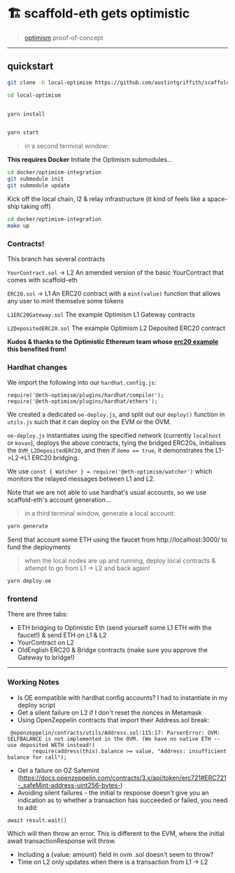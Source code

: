 # 🏗 scaffold-eth gets optimistic

> [optimism](https://optimism.io/) proof-of-concept

---

## quickstart

```bash
git clone -b local-optimism https://github.com/austintgriffith/scaffold-eth.git local-optimism

cd local-optimism
```

```bash

yarn install

```

```bash

yarn start

```

> in a second terminal window:

__This requires Docker__
Initiate the Optimism submodules...
```bash
cd docker/optimism-integration
git submodule init
git submodule update
```
Kick off the local chain, l2 & relay infrastructure (it kind of feels like a space-ship taking off)
```bash
cd docker/optimism-integration
make up
```

### Contracts!
This branch has several contracts

`YourContract.sol` -> L2
An amended version of the basic YourContract that comes with scaffold-eth

`ERC20.sol` -> L1
An ERC20 contract with a `mint(value)` function that allows any user to mint themselve some tokens

`L1ERC20Gateway.sol`
The example Optimism L1 Gateway contracts

`L2DepositedERC20.sol`
The example Optimism L2 Deposited ERC20 contract

__Kudos & thanks to the Optimistic Ethereum team whose [erc20 example](https://github.com/ethereum-optimism/optimism-tutorial/tree/deposit-withdrawal) this benefited from!__

### Hardhat changes
We import the following into our `hardhat.config.js`:
```
require('@eth-optimism/plugins/hardhat/compiler');
require('@eth-optimism/plugins/hardhat/ethers');
```
We created a dedicated `oe-deploy.js`, and split out our `deploy()` function in `utils.js` such that it can deploy on the EVM or the OVM.

`oe-deploy.js` instantiates using the specified network (currently `localhost` or `kovan`), deploys the above contracts, tying the bridged ERC20s, initialises the `OVM_L2DepositedERC20`, and then if `demo == true`, it demonstrates the L1->L2->L1 ERC20 bridging.

We use `const { Watcher } = require('@eth-optimism/watcher')` which monitors the relayed messages between L1 and L2.

Note that we are not able to use hardhat's usual accounts, so we use scaffold-eth's account generation...

> in a third terminal window, generate a local account:

```bash
yarn generate
```
Send that account some ETH using the faucet from http://localhost:3000/ to fund the deployments

> when the local nodes are up and running, deploy local contracts & attempt to go from L1 -> L2 and back again!

```bash
yarn deploy-oe
```

### frontend
There are three tabs:
- ETH bridging to Optimistic Eth (send yourself some L1 ETH with the faucet!) & send ETH on L1 & L2
- YourContract on L2
- OldEnglish ERC20 & Bridge contracts (make sure you approve the Gateway to bridge!)

------------------------

### Working Notes
- Is OE eompatible with hardhat config accounts? I had to instantiate in my deploy script
- Get a silent failure on L2 if I don't reset the nonces in Metamask
- Using OpenZeppelin contracts that import their Address.sol break:
```OVM Compiler Error (silence by adding: "// @unsupported: ovm" to the top of this file):
 @openzeppelin/contracts/utils/Address.sol:115:17: ParserError: OVM: SELFBALANCE is not implemented in the OVM. (We have no native ETH -- use deposited WETH instead!)
        require(address(this).balance >= value, "Address: insufficient balance for call");
```
- Get a failure on OZ Safemint (https://docs.openzeppelin.com/contracts/3.x/api/token/erc721#ERC721-_safeMint-address-uint256-bytes-)
- Avoiding silent failures - the initial tx response doesn't give you an indication as to whether a transaction has succeeded or failed, you need to add:
```
await result.wait()
```
Which will then throw an error. This is different to the EVM, where the initial await transactionResponse will throw.
- Including a {value: amount} field in ovm .sol doesn't seem to throw?
- Time on L2 only updates when there is a transaction from L1 -> L2
